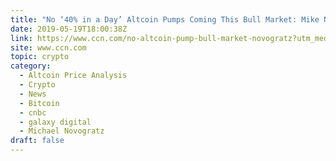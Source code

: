 ```yaml
---
title: "No ‘40% in a Day’ Altcoin Pumps Coming This Bull Market: Mike Novogratz"
date: 2019-05-19T18:00:38Z
link: https://www.ccn.com/no-altcoin-pump-bull-market-novogratz?utm_medium=RSS&utm_source=hune
site: www.ccn.com
topic: crypto
category:
  - Altcoin Price Analysis
  - Crypto
  - News
  - Bitcoin
  - cnbc
  - galaxy digital
  - Michael Novogratz
draft: false
---
```

